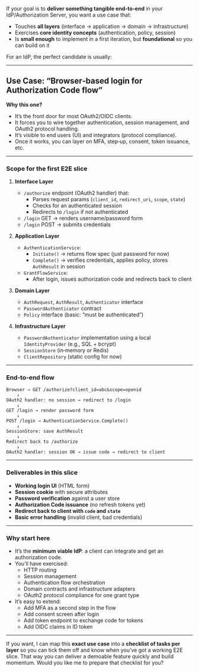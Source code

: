 If your goal is to **deliver something tangible end‑to‑end** in your IdP/Authorization Server, you want a use case that:

- Touches **all layers** (interface → application → domain → infrastructure)
- Exercises **core identity concepts** (authentication, policy, session)
- Is **small enough** to implement in a first iteration, but **foundational** so you can build on it

For an IdP, the perfect candidate is usually:

---

## **Use Case: “Browser‑based login for Authorization Code flow”**

**Why this one?**
- It’s the front door for most OAuth2/OIDC clients.
- It forces you to wire together authentication, session management, and OAuth2 protocol handling.
- It’s visible to end users (UI) and integrators (protocol compliance).
- Once it works, you can layer on MFA, step‑up, consent, token issuance, etc.

---

### **Scope for the first E2E slice**
1. **Interface Layer**
   - `/authorize` endpoint (OAuth2 handler) that:
     - Parses request params (`client_id`, `redirect_uri`, `scope`, `state`)
     - Checks for an authenticated session
     - Redirects to `/login` if not authenticated
   - `/login` GET → renders username/password form
   - `/login` POST → submits credentials

2. **Application Layer**
   - `AuthenticationService`:
     - `Initiate()` → returns flow spec (just password for now)
     - `Complete()` → verifies credentials, applies policy, stores `AuthResult` in session
   - `GrantFlowService`:
     - After login, issues authorization code and redirects back to client

3. **Domain Layer**
   - `AuthRequest`, `AuthResult`, `Authenticator` interface
   - `PasswordAuthenticator` contract
   - `Policy` interface (basic: “must be authenticated”)

4. **Infrastructure Layer**
   - `PasswordAuthenticator` implementation using a local `IdentityProvider` (e.g., SQL + bcrypt)
   - `SessionStore` (in‑memory or Redis)
   - `ClientRepository` (static config for now)

---

### **End‑to‑end flow**
```
Browser → GET /authorize?client_id=abc&scope=openid
    ↓
OAuth2 handler: no session → redirect to /login
    ↓
GET /login → render password form
    ↓
POST /login → AuthenticationService.Complete()
    ↓
SessionStore: save AuthResult
    ↓
Redirect back to /authorize
    ↓
OAuth2 handler: session OK → issue code → redirect to client
```

---

### **Deliverables in this slice**
- **Working login UI** (HTML form)
- **Session cookie** with secure attributes
- **Password verification** against a user store
- **Authorization Code issuance** (no refresh tokens yet)
- **Redirect back to client with `code` and `state`**
- **Basic error handling** (invalid client, bad credentials)

---

### **Why start here**
- It’s the **minimum viable IdP**: a client can integrate and get an authorization code.
- You’ll have exercised:
  - HTTP routing
  - Session management
  - Authentication flow orchestration
  - Domain contracts and infrastructure adapters
  - OAuth2 protocol compliance for one grant type
- It’s easy to extend:
  - Add MFA as a second step in the flow
  - Add consent screen after login
  - Add token endpoint to exchange code for tokens
  - Add OIDC claims in ID token

---

If you want, I can map this **exact use case** into a **checklist of tasks per layer** so you can tick them off and know when you’ve got a working E2E slice. That way you can deliver a demoable feature quickly and build momentum. Would you like me to prepare that checklist for you?
